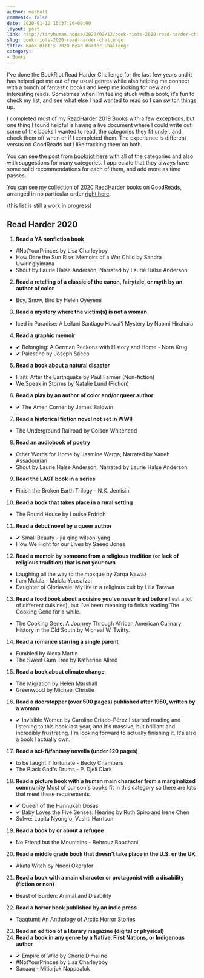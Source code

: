 ```yaml
---
author: meshell
comments: false
date: 2020-01-12 15:37:26+00:00
layout: post
link: http://tinyhuman.house/2020/02/12/book-riots-2020-read-harder-challenge/
slug: book-riots-2020-read-harder-challenge
title: Book Riot's 2020 Read Harder Challenge
category:
- Books
---
```


I've done the BookRiot Read Harder Challenge for the last few years and it has helped get me out of my usual genres while also helping me connect with a bunch of fantastic books and keep me looking for new and interesting reads. Sometimes when I'm feeling stuck with a book, it's fun to check my list, and see what else I had wanted to read so I can switch things up.

I completed most of my [ReadHarder 2019 Books](https://tinyhuman.house/posts/book-riots-2019-read-harder-challenge/) with a few exceptions, but one thing I found helpful is having a live document where I could write out some of the books I wanted to read, the categories they fit under, and check them off when or if I completed them. The experience is different versus on GoodReads but I like tracking them on both.

You can see the post from [bookriot here](https://bookriot.com/2019/12/03/2020-read-harder-challenge/) with all of the categories and also with suggestions for many categories. I appreciate that they always have some solid recommendations for each of them, and add more as time passes.

You can see my collection of 2020 ReadHarder books on GoodReads, arranged in no particular order [right here](https://www.goodreads.com/review/list/2388071-michelle?shelf=read-harder-2020).

(this list is still a work in progress)

## **Read Harder 2020**

1. **Read a YA nonfiction book**
  * #NotYourPrinces by Lisa Charleyboy
  * How Dare the Sun Rise: Memoirs of a War Child by Sandra Uwiringiyimana
  * Shout by Laurie Halse Anderson, Narrated by Laurie Halse Anderson
2. **Read a retelling of a classic of the canon, fairytale, or myth by an author of color**
  * Boy, Snow, Bird by Helen Oyeyemi
3. **Read a mystery where the victim(s) is not a woman**
  * Iced in Paradise: A Leilani Santiago Hawai'i Mystery by Naomi Hirahara
4. **Read a graphic memoir**
  * ✔ Belonging: A German Reckons with History and Home - Nora Krug
  * ✔ Palestine by Joseph Sacco
5. **Read a book about a natural disaster**
  * Haiti: After the Earthquake by Paul Farmer (Non-fiction)
  * We Speak in Storms by Natalie Lund (Fiction)
6. **Read a play by an author of color and/or queer author**
  *  ✔ The Amen Corner by James Baldwin
7. **Read a historical fiction novel not set in WWII**
  * The Underground Railroad by Colson Whitehead
8. **Read an audiobook of poetry**
  * Other Words for Home by Jasmine Warga, Narrated by Vaneh Assadourian
  * Shout by Laurie Halse Anderson, Narrated by Laurie Halse Anderson
9. **Read the LAST book in a series**
  * Finish the Broken Earth Trilogy - N.K. Jemisin
10. **Read a book that takes place in a rural setting**
  * The Round House by Louise Erdrich
11. **Read a debut novel by a queer author**
  * ✔ Small Beauty - jia qing wilson-yang
  * How We Fight for our Lives by Saeed Jones
12. **Read a memoir by someone from a religious tradition (or lack of religious tradition) that is not your own**
  * Laughing all the way to the mosque by Zarqa Nawaz
  * I am Malala - Malala Yousafzai
  * Daughter of Gloriavale: My life in a religious cult by Lilia Tarawa
13. **Read a food book about a cuisine you’ve never tried before**
I eat a lot of different cuisines), but I've been meaning to finish reading The Cooking Gene for a while.
  * The Cooking Gene: A Journey Through African American Culinary History in the Old South by Micheal W. Twitty.
14. **Read a romance starring a single parent**
  * Fumbled by Alexa Martin
  * The Sweet Gum Tree by Katherine Allred
15. **Read a book about climate change**
  * The Migration by Helen Marshall
  * Greenwood by Michael Christie
16. **Read a doorstopper (over 500 pages) published after 1950, written by a woman**
  *  ✔ Invisible Women by Caroline Criado-Pérez
      I started reading and listening to this book last year, and it's massive, but brilliant and incredibly frustrating. I'm looking forward to actually finishing it. It's also a book I actually own.
17. **Read a sci-fi/fantasy novella (under 120 pages)**
  * to be taught if fortunate - Becky Chambers
  * The Black God's Drums - P. Djèlí Clark
18. **Read a picture book with a human main character from a marginalized community**
  Most of our son's books fit in this category so there are lots that meet these requirements.
  * ✔ Queen of the Hannukah Dosas
  * ✔ Baby Loves the Five Senses: Hearing by Ruth Spiro and Irene Chen
  * Sulwe: Lupita Nyong'o, Vashti Harrison
19. **Read a book by or about a refugee**
 * No Friend but the Mountains - Behrouz Boochani
20. **Read a middle grade book that doesn’t take place in the U.S. or the UK**
  * Akata Witch by Nnedi Okorafor
21. **Read a book with a main character or protagonist with a disability (fiction or non)**
  * Beast of Burden: Animal and Disability
22. **Read a horror book published by an indie press**
  * Taaqtumi: An Anthology of Arctic Horror Stories
23. **Read an edition of a literary magazine (digital or physical)**
24. **Read a book in any genre by a Native, First Nations, or Indigenous author**
  * ✔ Empire of Wild by Cherie Dimaline
  * #NotYourPrinces by Lisa Charleyboy
  * Sanaaq - Mitiarjuk Nappaaluk
